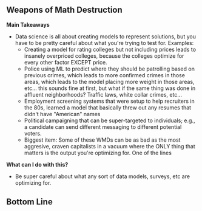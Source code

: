 ## Weapons of Math Destruction

**Main Takeaways**
- Data science is all about creating models to represent solutions, but you have to be pretty careful about what you're trying to test for. Examples:
	- Creating a model for rating colleges but not including prices leads to insanely overpriced colleges, because the colleges optimize for every other factor EXCEPT price.
	- Police using ML to predict where they should be patrolling based on previous crimes, which leads to more confirmed crimes in those areas, which leads to the model placing more weight in those areas, etc... this sounds fine at first, but what if the same thing was done in affluent neighborhoods? Traffic laws, white collar crimes, etc...
	- Employment screening systems that were setup to help recruiters in the 80s, learned a model that basically threw out any resumes that didn't have "American" names
	- Political campaigning that can be super-targeted to individuals; e.g., a candidate can send different messaging to different potential voters.
	- Biggest item: Some of these WMDs can be as bad as the most aggresive, craven capitalists in a vacuum where the ONLY thing that matters is the output you're optimizing for. One of the lines 

**What can I do with this?**
- Be super careful about what any sort of data models, surveys, etc are optimizing for.

**Bottom Line**
-
<!--stackedit_data:
eyJoaXN0b3J5IjpbLTE4ODI0ODYzMDEsMTk2ODM3ODE1Niw0NT
AwNTUxNjAsLTgxMjU2MTA0MCwzNDM1MjA0MTksMTYzMDg5Mzg4
Ml19
-->